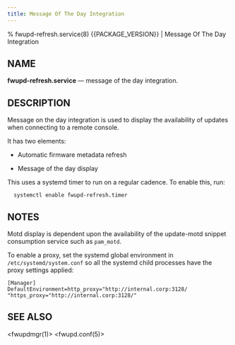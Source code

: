 ```yaml
---
title: Message Of The Day Integration
---
```


% fwupd-refresh.service(8) {{PACKAGE_VERSION}} | Message Of The Day Integration

## NAME

**fwupd-refresh.service** — message of the day integration.

## DESCRIPTION

Message on the day integration is used to display the availability of updates when connecting to
a remote console.

It has two elements:

* Automatic firmware metadata refresh

* Message of the day display

This uses a systemd timer to run on a regular cadence. To enable this, run:

```shell
  systemctl enable fwupd-refresh.timer
```

## NOTES

Motd display is dependent upon the availability of the update-motd snippet consumption service
such as `pam_motd`.

To enable a proxy, set the systemd global environment in `/etc/systemd/system.conf` so all the
systemd child processes have the proxy settings applied:

```text
[Manager]
DefaultEnvironment=http_proxy="http://internal.corp:3128/ "https_proxy="http://internal.corp:3128/"
```

## SEE ALSO

<fwupdmgr(1)>
<fwupd.conf(5)>
